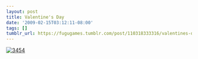 ```yaml
---
layout: post
title: Valentine's Day
date: '2009-02-15T03:12:11-08:00'
tags: []
tumblr_url: https://fugugames.tumblr.com/post/110318333316/valentines-day
---
```

[![3454](http://itshardtofondlepenguins.com/wp-content/uploads/2009/02/3454.jpg "3454")](http://wordseye.com/view-picture?sid=3454)
